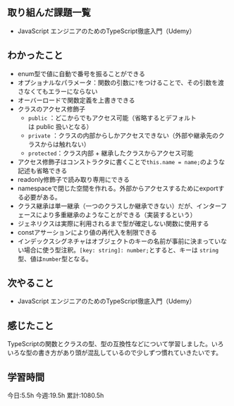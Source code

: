 ## 取り組んだ課題一覧
- JavaScript エンジニアのためのTypeScript徹底入門（Udemy）

	
## わかったこと

- enum型で値に自動で番号を振ることができる
- オプショナルなパラメータ：関数の引数に`?`をつけることで、その引数を渡さなくてもエラーにならない
- オーバーロードで関数定義を上書きできる
- クラスのアクセス修飾子
	- `public` ：どこからでもアクセス可能（省略するとデフォルトは public 扱いとなる）
	- `private` ：クラスの内部からしかアクセスできない（外部や継承先のクラスからは触れない）
	- `protected`：クラス内部 + 継承したクラスからアクセス可能
- アクセス修飾子はコンストラクタに書くことで`this.name = name;`のような記述も省略できる
- readonly修飾子で読み取り専用にできる
- namespaceで閉じた空間を作れる。外部からアクセスするためにexportする必要がある。
- クラス継承は単一継承（一つのクラスしか継承できない）だが、インターフェースにより多重継承のようなことができる（実装するという）
- ジェネリクスは実際に利用されるまで型が確定しない関数に使用する
- constアサーションにより値の再代入を制限できる
- インデックスシグネチャはオブジェクトのキーの名前が事前に決まっていない場合に使う型注釈。`[key: string]: number;`とすると、キーは `string`型、値は`number`型となる。



## 次やること
- JavaScript エンジニアのためのTypeScript徹底入門（Udemy）


## 感じたこと
TypeScriptの関数とクラスの型、型の互換性などについて学習しました。いろいろな型の書き方があり頭が混乱しているので少しずつ慣れていきたいです。



## 学習時間
今日:5.5h
今週:19.5h 
累計:1080.5h